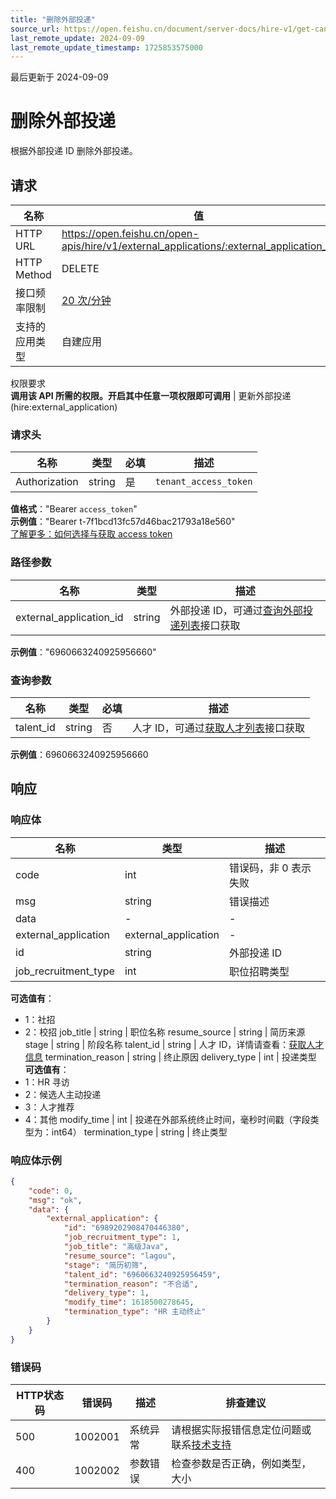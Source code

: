 ```yaml
---
title: "删除外部投递"
source_url: https://open.feishu.cn/document/server-docs/hire-v1/get-candidates/import-external-system-information/delete
last_remote_update: 2024-09-09
last_remote_update_timestamp: 1725853575000
---
```

最后更新于 2024-09-09

# 删除外部投递

根据外部投递 ID 删除外部投递。

## 请求
名称 | 值
---|---
HTTP URL | https://open.feishu.cn/open-apis/hire/v1/external_applications/:external_application_id
HTTP Method | DELETE
接口频率限制 | [20 次/分钟](https://open.feishu.cn/document/ukTMukTMukTM/uUzN04SN3QjL1cDN)
支持的应用类型 | 自建应用
权限要求  
            **调用该 API 所需的权限。开启其中任意一项权限即可调用** | 更新外部投递(hire:external_application)

### 请求头

名称 | 类型 | 必填 | 描述
--- | --- | --- | ---
Authorization | string | 是 | `tenant_access_token`  
**值格式**："Bearer `access_token`"  
**示例值**："Bearer t-7f1bcd13fc57d46bac21793a18e560"  
[了解更多：如何选择与获取 access token](https://open.feishu.cn/document/uAjLw4CM/ugTN1YjL4UTN24CO1UjN/trouble-shooting/how-to-choose-which-type-of-token-to-use)

### 路径参数

名称 | 类型 | 描述
--- | --- | ---
external_application_id | string | 外部投递 ID，可通过[查询外部投递列表](https://open.feishu.cn/document/ukTMukTMukTM/uMzM1YjLzMTN24yMzUjN/hire-v1/external_application/list)接口获取  
**示例值**："6960663240925956660"

### 查询参数

名称 | 类型 | 必填 | 描述
--- | --- | --- | ---
talent_id | string | 否 | 人才 ID，可通过[获取人才列表](https://open.feishu.cn/document/ukTMukTMukTM/uMzM1YjLzMTN24yMzUjN/hire-v1/talent/list)接口获取  
**示例值**：6960663240925956660

## 响应

### 响应体

名称 | 类型 | 描述
--- | --- | ---
code | int | 错误码，非 0 表示失败
msg | string | 错误描述
data | \- | \-
external_application | external_application | \-
id | string | 外部投递 ID
job_recruitment_type | int | 职位招聘类型  
**可选值有**：  
- 1：社招  
- 2：校招
job_title | string | 职位名称
resume_source | string | 简历来源
stage | string | 阶段名称
talent_id | string | 人才 ID，详情请查看：[获取人才信息](https://open.feishu.cn/document/ukTMukTMukTM/uMzM1YjLzMTN24yMzUjN/hire-v1/talent/get)
termination_reason | string | 终止原因
delivery_type | int | 投递类型  
**可选值有**：  
- 1：HR 寻访  
- 2：候选人主动投递  
- 3：人才推荐  
- 4：其他
modify_time | int | 投递在外部系统终止时间，毫秒时间戳（字段类型为：int64）
termination_type | string | 终止类型

### 响应体示例
```json
{
    "code": 0,
    "msg": "ok",
    "data": {
        "external_application": {
            "id": "6989202908470446380",
            "job_recruitment_type": 1,
            "job_title": "高级Java",
            "resume_source": "lagou",
            "stage": "简历初筛",
            "talent_id": "6960663240925956459",
            "termination_reason": "不合适",
            "delivery_type": 1,
            "modify_time": 1618500278645,
            "termination_type": "HR 主动终止"
        }
    }
}
```

### 错误码

HTTP状态码 | 错误码 | 描述 | 排查建议
--- | --- | --- | ---
500 | 1002001 | 系统异常 | 请根据实际报错信息定位问题或联系[技术支持](https://applink.feishu.cn/TLJpeNdW)
400 | 1002002 | 参数错误 | 检查参数是否正确，例如类型，大小
